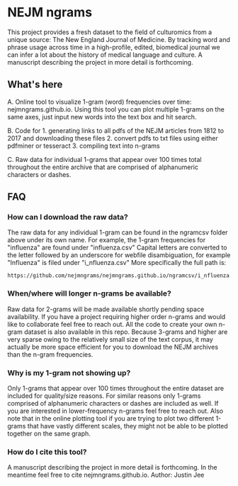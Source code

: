 # NEJM ngrams

This project provides a fresh dataset to the field of culturomics from a unique source: The New England Journal of Medicine. By tracking word and phrase usage across time in a high-profile, edited, biomedical journal we can infer a lot about the history of medical language and culture. A manuscript describing the project in more detail is forthcoming.

## What's here

A. Online tool to visualize 1-gram (word) frequencies over time: nejmngrams.github.io. Using this tool you can plot multiple 1-grams on the same axes, just input new words into the text box and hit search.

B. Code for 1. generating links to all pdfs of the NEJM articles from 1812 to 2017 and downloading these files 2. convert pdfs to txt files using either pdfminer or tesseract 3. compiling text into n-grams

C. Raw data for individual 1-grams that appear over 100 times total throughout the entire archive that are comprised of alphanumeric characters or dashes.

## FAQ

### How can I download the raw data?

The raw data for any individual 1-gram can be found in the ngramcsv folder above under its own name. For example, the 1-gram frequencies for "influenza" are found under "influenza.csv" Capital letters are converted to the letter followed by an underscore for webfile disambiguation, for example "Influenza" is filed under "i_nfluenza.csv" More specifically the full path is:

```
https://github.com/nejmngrams/nejmngrams.github.io/ngramcsv/i_nfluenza.csv
```

### When/where will longer n-grams be available?

Raw data for 2-grams will be made available shortly pending space availability. If you have a project requiring higher order n-grams and would like to collaborate feel free to reach out. All the code to create your own n-gram dataset is also available in this repo. Because 3-grams and higher are very sparse owing to the relatively small size of the text corpus, it may actually be more space efficient for you to download the NEJM archives than the n-gram frequencies.

### Why is my 1-gram not showing up?

Only 1-grams that appear over 100 times throughout the entire dataset are included for quality/size reasons. For similar reasons only 1-grams comprised of alphanumeric characters or dashes are included as well. If you are interested in lower-frequency n-grams feel free to reach out. Also note that in the online plotting tool if you are trying to plot two different 1-grams that have vastly different scales, they might not be able to be plotted together on the same graph.

### How do I cite this tool?

A manuscript describing the project in more detail is forthcoming. In the meantime feel free to cite nejmngrams.github.io. Author: Justin Jee
